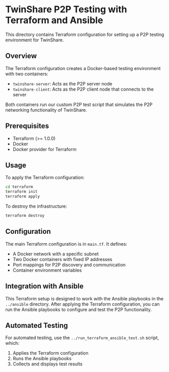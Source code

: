 # TwinShare P2P Testing with Terraform and Ansible

This directory contains Terraform configuration for setting up a P2P testing environment for TwinShare.

## Overview

The Terraform configuration creates a Docker-based testing environment with two containers:
- `twinshare-server`: Acts as the P2P server node
- `twinshare-client`: Acts as the P2P client node that connects to the server

Both containers run our custom P2P test script that simulates the P2P networking functionality of TwinShare.

## Prerequisites

- Terraform (>= 1.0.0)
- Docker
- Docker provider for Terraform

## Usage

To apply the Terraform configuration:

```bash
cd terraform
terraform init
terraform apply
```

To destroy the infrastructure:

```bash
terraform destroy
```

## Configuration

The main Terraform configuration is in `main.tf`. It defines:

- A Docker network with a specific subnet
- Two Docker containers with fixed IP addresses
- Port mappings for P2P discovery and communication
- Container environment variables

## Integration with Ansible

This Terraform setup is designed to work with the Ansible playbooks in the `../ansible` directory. After applying the Terraform configuration, you can run the Ansible playbooks to configure and test the P2P functionality.

## Automated Testing

For automated testing, use the `../run_terraform_ansible_test.sh` script, which:

1. Applies the Terraform configuration
2. Runs the Ansible playbooks
3. Collects and displays test results
